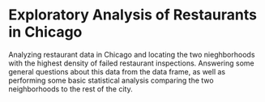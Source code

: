 # Exploratory Analysis of Restaurants in Chicago
Analyzing restaurant data in Chicago and locating the two nieghborhoods with the highest density of failed restaurant inspections. Answering some general questions about this data from the data frame, as well as performing some basic statistical analysis comparing the two neighborhoods to the rest of the city.
